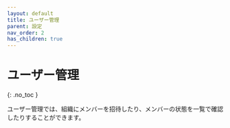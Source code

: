 ```yaml
---
layout: default
title: ユーザー管理
parent: 設定
nav_order: 2
has_children: true
---
```


# ユーザー管理
{: .no_toc }

ユーザー管理では、組織にメンバーを招待したり、メンバーの状態を一覧で確認したりすることができます。
